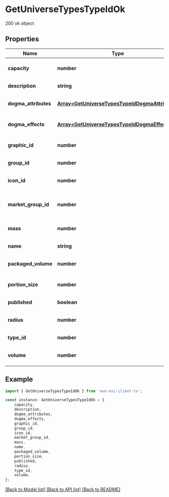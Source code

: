 # GetUniverseTypesTypeIdOk

200 ok object

## Properties

Name | Type | Description | Notes
------------ | ------------- | ------------- | -------------
**capacity** | **number** | capacity number | [optional] [default to undefined]
**description** | **string** | description string | [default to undefined]
**dogma_attributes** | [**Array&lt;GetUniverseTypesTypeIdDogmaAttribute&gt;**](GetUniverseTypesTypeIdDogmaAttribute.md) | dogma_attributes array | [optional] [default to undefined]
**dogma_effects** | [**Array&lt;GetUniverseTypesTypeIdDogmaEffect&gt;**](GetUniverseTypesTypeIdDogmaEffect.md) | dogma_effects array | [optional] [default to undefined]
**graphic_id** | **number** | graphic_id integer | [optional] [default to undefined]
**group_id** | **number** | group_id integer | [default to undefined]
**icon_id** | **number** | icon_id integer | [optional] [default to undefined]
**market_group_id** | **number** | This only exists for types that can be put on the market | [optional] [default to undefined]
**mass** | **number** | mass number | [optional] [default to undefined]
**name** | **string** | name string | [default to undefined]
**packaged_volume** | **number** | packaged_volume number | [optional] [default to undefined]
**portion_size** | **number** | portion_size integer | [optional] [default to undefined]
**published** | **boolean** | published boolean | [default to undefined]
**radius** | **number** | radius number | [optional] [default to undefined]
**type_id** | **number** | type_id integer | [default to undefined]
**volume** | **number** | volume number | [optional] [default to undefined]

## Example

```typescript
import { GetUniverseTypesTypeIdOk } from 'eve-esi-client-ts';

const instance: GetUniverseTypesTypeIdOk = {
    capacity,
    description,
    dogma_attributes,
    dogma_effects,
    graphic_id,
    group_id,
    icon_id,
    market_group_id,
    mass,
    name,
    packaged_volume,
    portion_size,
    published,
    radius,
    type_id,
    volume,
};
```

[[Back to Model list]](../README.md#documentation-for-models) [[Back to API list]](../README.md#documentation-for-api-endpoints) [[Back to README]](../README.md)
